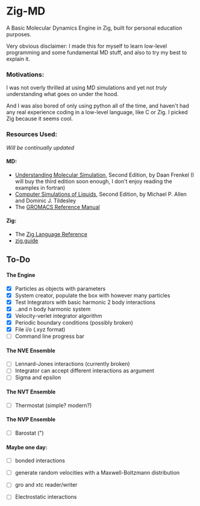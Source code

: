 # Zig-MD
A Basic Molecular Dynamics Engine in Zig, built for personal education purposes.

Very obvious disclaimer: I made this for myself to learn low-level programming and some fundamental MD stuff, and also to try my best to explain it.

### Motivations:
I was not overly thrilled at using MD simulations and yet not *truly* understanding what goes on under the hood. 

And I was also bored of only using python all of the time, and haven't had any real experience coding in a low-level language, like C or Zig. I picked Zig because it seems cool.

### Resources Used:
*Will be continually updated*
#### MD:
- [Understanding Molecular Simulation](https://www.sciencedirect.com/book/9780122673511/understanding-molecular-simulation), Second Edition, by Daan Frenkel (I will buy the third edition soon enough, I don't enjoy reading the examples in fortran)
- [Computer Simulations of Liquids](https://academic.oup.com/book/27866), Second Edition, by Michael P. Allen and Dominic J. Tildesley
- The [GROMACS Reference Manual](https://manual.gromacs.org/2024.2/reference-manual/introduction.html)

#### Zig:
- The [Zig Language Reference](https://ziglang.org/documentation/master/)
- [zig.guide](https://zig.guide)


## To-Do
#### The Engine
- [x] Particles as objects with parameters
- [x] System creator, populate the box with however many particles
- [x] Test Integrators with basic harmonic 2 body interactions
- [x] ..and n body harmonic system
- [x] Velocity-verlet integrator algorithm
- [x] Periodic boundary conditions (possibly broken)
- [x] File i/o (.xyz format)
- [ ] Command line progress bar

#### The NVE Ensemble
- [ ] Lennard-Jones interactions (currently broken)
- [ ] Integrator can accept different interactions as argument
- [ ] Sigma and epsilon

#### The NVT Ensemble
- [ ] Thermostat (simple? modern?)

#### The NVP Ensemble
- [ ] Barostat (")

#### Maybe one day: 
- [ ] bonded interactions
- [ ] generate random velocities with a Maxwell-Boltzmann distribution
- [ ] gro and xtc reader/writer
- [ ] Electrostatic interactions


